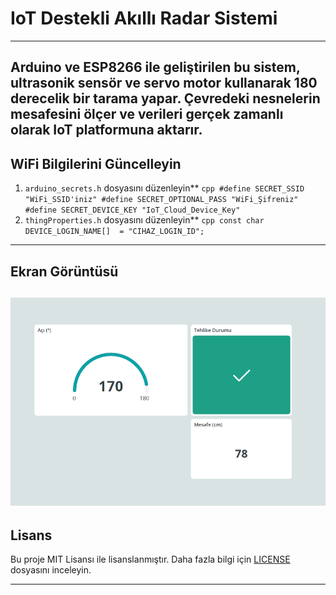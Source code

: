# IoT Destekli Akıllı Radar Sistemi
---
Arduino ve ESP8266 ile geliştirilen bu sistem, ultrasonik sensör ve servo motor kullanarak 180 derecelik bir tarama yapar. Çevredeki nesnelerin mesafesini ölçer ve verileri gerçek zamanlı olarak IoT platformuna aktarır.
---
## WiFi Bilgilerini Güncelleyin
   1. `arduino_secrets.h` dosyasını düzenleyin**
     ```cpp
     #define SECRET_SSID "WiFi_SSID'iniz"
     #define SECRET_OPTIONAL_PASS "WiFi_Şifreniz"
     #define SECRET_DEVICE_KEY "IoT_Cloud_Device_Key"
     ```
   2. `thingProperties.h` dosyasını düzenleyin**
     ```cpp
     const char DEVICE_LOGIN_NAME[]  = "CIHAZ_LOGIN_ID";
     ```
---
## Ekran Görüntüsü

![Arduino Cloud](src/1.png)
---

## Lisans

Bu proje MIT Lisansı ile lisanslanmıştır. Daha fazla bilgi için [LICENSE](LICENSE) dosyasını inceleyin.

---